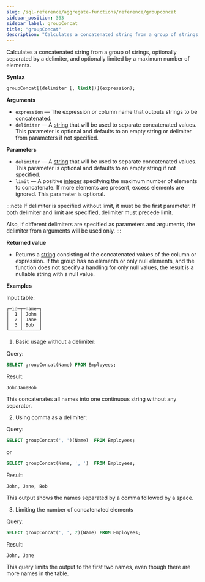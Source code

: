 ```yaml
---
slug: /sql-reference/aggregate-functions/reference/groupconcat
sidebar_position: 363
sidebar_label: groupConcat
title: "groupConcat"
description: "Calculates a concatenated string from a group of strings, optionally separated by a delimiter, and optionally limited by a maximum number of elements."
---
```


Calculates a concatenated string from a group of strings, optionally separated by a delimiter, and optionally limited by a maximum number of elements.

**Syntax**

``` sql
groupConcat[(delimiter [, limit])](expression);
```

**Arguments**

- `expression` — The expression or column name that outputs strings to be concatenated.
- `delimiter` — A [string](../../../sql-reference/data-types/string.md) that will be used to separate concatenated values. This parameter is optional and defaults to an empty string or delimiter from parameters if not specified.


**Parameters**

- `delimiter` — A [string](../../../sql-reference/data-types/string.md) that will be used to separate concatenated values. This parameter is optional and defaults to an empty string if not specified.
- `limit` — A positive [integer](../../../sql-reference/data-types/int-uint.md) specifying the maximum number of elements to concatenate. If more elements are present, excess elements are ignored. This parameter is optional.

:::note
If delimiter is specified without limit, it must be the first parameter. If both delimiter and limit are specified, delimiter must precede limit.

Also, if different delimiters are specified as parameters and arguments, the delimiter from arguments will be used only.
:::

**Returned value**

- Returns a [string](../../../sql-reference/data-types/string.md) consisting of the concatenated values of the column or expression. If the group has no elements or only null elements, and the function does not specify a handling for only null values, the result is a nullable string with a null value.

**Examples**

Input table:

``` text
┌─id─┬─name─┐
│  1 │ John │
│  2 │ Jane │
│  3 │ Bob  │
└────┴──────┘
```

1.	Basic usage without a delimiter:

Query:

``` sql
SELECT groupConcat(Name) FROM Employees;
```

Result:

``` text
JohnJaneBob
```

This concatenates all names into one continuous string without any separator.


2. Using comma as a delimiter:

Query:

``` sql
SELECT groupConcat(', ')(Name)  FROM Employees;
```

or

``` sql
SELECT groupConcat(Name, ', ')  FROM Employees;
```

Result:

``` text
John, Jane, Bob
```

This output shows the names separated by a comma followed by a space.


3. Limiting the number of concatenated elements

Query:

``` sql
SELECT groupConcat(', ', 2)(Name) FROM Employees;
```

Result:

``` text
John, Jane
```

This query limits the output to the first two names, even though there are more names in the table.

